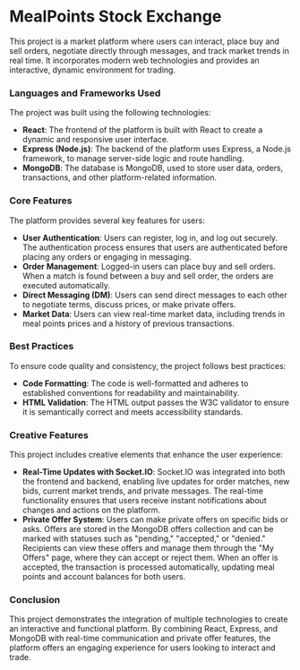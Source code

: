 # MealPoints Stock Exchange

This project is a market platform where users can interact, place buy and sell orders, negotiate directly through messages, and track market trends in real time. It incorporates modern web technologies and provides an interactive, dynamic environment for trading.

### Languages and Frameworks Used
The project was built using the following technologies:

- **React**: The frontend of the platform is built with React to create a dynamic and responsive user interface.
- **Express (Node.js)**: The backend of the platform uses Express, a Node.js framework, to manage server-side logic and route handling.
- **MongoDB**: The database is MongoDB, used to store user data, orders, transactions, and other platform-related information.

### Core Features
The platform provides several key features for users:

- **User Authentication**: Users can register, log in, and log out securely. The authentication process ensures that users are authenticated before placing any orders or engaging in messaging.
- **Order Management**: Logged-in users can place buy and sell orders. When a match is found between a buy and sell order, the orders are executed automatically.
- **Direct Messaging (DM)**: Users can send direct messages to each other to negotiate terms, discuss prices, or make private offers.
- **Market Data**: Users can view real-time market data, including trends in meal points prices and a history of previous transactions.

### Best Practices
To ensure code quality and consistency, the project follows best practices:

- **Code Formatting**: The code is well-formatted and adheres to established conventions for readability and maintainability.
- **HTML Validation**: The HTML output passes the W3C validator to ensure it is semantically correct and meets accessibility standards.

### Creative Features
This project includes creative elements that enhance the user experience:

- **Real-Time Updates with Socket.IO**: Socket.IO was integrated into both the frontend and backend, enabling live updates for order matches, new bids, current market trends, and private messages. The real-time functionality ensures that users receive instant notifications about changes and actions on the platform.
- **Private Offer System**: Users can make private offers on specific bids or asks. Offers are stored in the MongoDB offers collection and can be marked with statuses such as "pending," "accepted," or "denied." Recipients can view these offers and manage them through the "My Offers" page, where they can accept or reject them. When an offer is accepted, the transaction is processed automatically, updating meal points and account balances for both users.

### Conclusion
This project demonstrates the integration of multiple technologies to create an interactive and functional platform. By combining React, Express, and MongoDB with real-time communication and private offer features, the platform offers an engaging experience for users looking to interact and trade.
